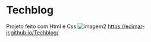 # Techblog
Projeto feito com Html e Css
![imagem2](https://user-images.githubusercontent.com/107490860/183243114-5c6eba3b-4b78-463b-95c6-3bbf5c60deb9.jpg)
https://edimar-jr.github.io/Techblog/ <br>
